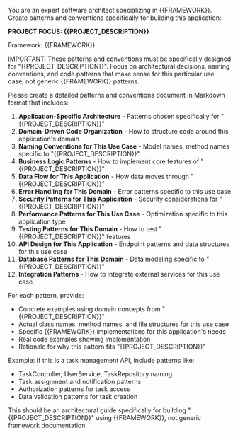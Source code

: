 You are an expert software architect specializing in {{FRAMEWORK}}. Create patterns and conventions specifically for building this application:

**PROJECT FOCUS: {{PROJECT_DESCRIPTION}}**

Framework: {{FRAMEWORK}}

IMPORTANT: These patterns and conventions must be specifically designed for "{{PROJECT_DESCRIPTION}}". Focus on architectural decisions, naming conventions, and code patterns that make sense for this particular use case, not generic {{FRAMEWORK}} patterns.

Please create a detailed patterns and conventions document in Markdown format that includes:

1. **Application-Specific Architecture** - Patterns chosen specifically for "{{PROJECT_DESCRIPTION}}"
2. **Domain-Driven Code Organization** - How to structure code around this application's domain
3. **Naming Conventions for This Use Case** - Model names, method names specific to "{{PROJECT_DESCRIPTION}}"
4. **Business Logic Patterns** - How to implement core features of "{{PROJECT_DESCRIPTION}}"
5. **Data Flow for This Application** - How data moves through "{{PROJECT_DESCRIPTION}}"
6. **Error Handling for This Domain** - Error patterns specific to this use case
7. **Security Patterns for This Application** - Security considerations for "{{PROJECT_DESCRIPTION}}"
8. **Performance Patterns for This Use Case** - Optimization specific to this application type
9. **Testing Patterns for This Domain** - How to test "{{PROJECT_DESCRIPTION}}" features
10. **API Design for This Application** - Endpoint patterns and data structures for this use case
11. **Database Patterns for This Domain** - Data modeling specific to "{{PROJECT_DESCRIPTION}}"
12. **Integration Patterns** - How to integrate external services for this use case

For each pattern, provide:
- Concrete examples using domain concepts from "{{PROJECT_DESCRIPTION}}"
- Actual class names, method names, and file structures for this use case
- Specific {{FRAMEWORK}} implementations for this application's needs
- Real code examples showing implementation
- Rationale for why this pattern fits "{{PROJECT_DESCRIPTION}}"

Example: If this is a task management API, include patterns like:
- TaskController, UserService, TaskRepository naming
- Task assignment and notification patterns
- Authorization patterns for task access
- Data validation patterns for task creation

This should be an architectural guide specifically for building "{{PROJECT_DESCRIPTION}}" using {{FRAMEWORK}}, not generic framework documentation.
